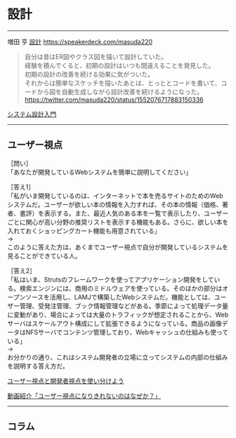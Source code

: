 # 設計

---

増田 亨
[設計](https://speakerdeck.com/masuda220/she-ji-falsekao-efang-toyarifang?slide=7)
https://speakerdeck.com/masuda220

>自分は昔はER図やクラス図を描いて設計していた。  
経験を積んでくると、初期の設計はいつも間違えることを発見した。  
初期の設計の改善を続ける効果に気がついた。  
それからは簡単なスケッチを描いたあとは、とっととコードを書いて、コードから図を自動生成しながら設計改善を続けるようになった。  
<https://twitter.com/masuda220/status/1552076717883150336>  

[システム設計入門](https://github.com/donnemartin/system-design-primer/blob/master/README-ja.md)  

---

## ユーザー視点

［問い］  
「あなたが開発しているWebシステムを簡単に説明してください」  

［答え1］  
「私がいま開発しているのは、インターネットで本を売るサイトのためのWebシステムだ。ユーザーが欲しい本の情報を入力すれば、その本の情報（価格、著者、書評）を表示する。また、最近人気のある本を一覧で表示したり、ユーザーごとに関心が高い分野の推奨リストを表示する機能もある。さらに、欲しい本を入れておくショッピングカート機能も用意されている」  
→  
このように答えた方は、あくまでユーザー視点で自分が開発しているシステムを見ることができている人。  

［答え2］  
「私はいま、Strutsのフレームワークを使ってアプリケーション開発をしている。検索エンジンには、商用のミドルウェアを使っている。そのほかの部分はオープンソースを活用し、LAMJで構築したWebシステムだ。機能としては、ユーザー管理、受発注管理、ブック情報管理などがある。季節によって処理データ量に変動があり、場合によっては大量のトラフィックが想定されることから、Webサーバはスケールアウト構成にして拡張できるようになっている。商品の画像データはNFSサーバでコンテンツ管理しており、Webキャッシュの仕組みも使っている」  
→  
お分かりの通り、これはシステム開発者の立場に立ってシステムの内部の仕組みを説明する答え方だ。  

[ユーザー視点と開発者視点を使い分けよう](https://www.itmedia.co.jp/im/articles/0805/19/news115.html)  

[動画紹介「ユーザー視点になりきれないのはなぜか？」](https://uxdaystokyo.com/articles/no_user_perspective/#i)  

---

## コラム
